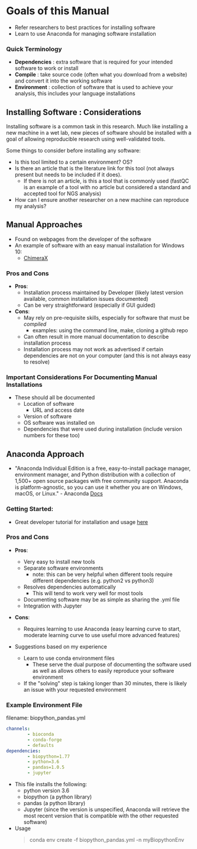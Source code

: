 # Goals of this Manual
- Refer researchers to best practices for installing software
- Learn to use Anaconda for managing software installation

### Quick Terminology
- **Dependencies** : extra software that is required for your intended software to work or install
- **Compile** : take source code (often what you download from a website) and convert it into the working software
- **Environment** : collection of software that is used to achieve your analysis, this includes your language installations

## Installing Software : Considerations
Installing software is a common task in this research.  Much like installing a new machine in a wet lab, new pieces of software should be installed with a goal of allowing reproducible research using well-validated tools.

Some things to consider before installing any software:
- Is this tool limited to a certain environment? OS?
- Is there an article that is the literature link for this tool (not always present but needs to be included if it does).
  - If there is not an article, is this a tool that is commonly used (fastQC is an example of a tool with no article but considered a standard and accepted tool for NGS analysis)
- How can I ensure another researcher on a new machine can reproduce my analysis?

## Manual Approaches
  - Found on webpages from the developer of the software
  - An example of software with an easy manual installation for Windows 10:
    - [ChimeraX](https://www.rbvi.ucsf.edu/chimerax/download.html)

### Pros and Cons

- **Pros**:
  - Installation process maintained by Developer (likely latest version available, common installation issues documented)
  - Can be very straightforward (especially if GUI guided)
- **Cons**:
  - May rely on pre-requisite skills, especially for software that must be *compiled*
    - examples: using the command line, make, cloning a github repo
  - Can often result in more manual documentation to describe installation process
  - Installation process may not work as advertised if certain dependencies are not on your computer (and this is not always easy to resolve)

### Important Considerations For Documenting Manual Installations

- These should all be documented
  - Location of software
    - URL and access date
  - Version of software
  - OS software was installed on
  - Dependencies that were used during installation (include version numbers for these too)

## Anaconda Approach
  - "Anaconda Individual Edition is a free, easy-to-install package manager, environment manager, and Python distribution with a collection of 1,500+ open source packages with free community support. Anaconda is platform-agnostic, so you can use it whether you are on Windows, macOS, or Linux." - Anaconda [Docs](https://docs.anaconda.com/)

### Getting Started:
  - Great developer tutorial for installation and usage [here](https://docs.conda.io/projects/conda/en/latest/user-guide/getting-started.html)

### Pros and Cons
  - **Pros**:
    - Very easy to install new tools
    - Separate software environments
      - note: this can be very helpful when different tools require different dependencies (e.g. python2 vs python3)
    - Resolves dependencies automatically
      - This will tend to work very well for most tools
    - Documenting software may be as simple as sharing the .yml file
    - Integration with Jupyter
  - **Cons**:
    - Requires learning to use Anaconda (easy learning curve to start, moderate learning curve to use useful more advanced features)

  - Suggestions based on my experience
    - Learn to use conda environment files
      - These serve the dual purpose of documenting the software used as well as allows others to easily reproduce your software environment
    - If the "solving" step is taking longer than 30 minutes, there is likely an issue with your requested environment

### Example Environment File

filename: biopython_pandas.yml
``` yml
channels:
        - bioconda
        - conda-forge
        - defaults
dependencies:
        - biopython=1.77
        - python=3.6
        - pandas=1.0.5
        - jupyter
```
- This file installs the following:
  - python version 3.6
  - biopython (a python library)
  - pandas (a python library)
  - Jupyter (since the version is unspecified, Anaconda will retrieve the most recent version that is compatible with the other requested software)
- Usage
  > conda env create -f biopython_pandas.yml -n myBiopythonEnv
